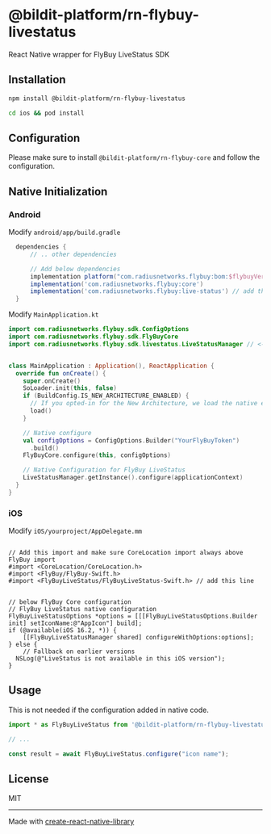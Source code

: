# @bildit-platform/rn-flybuy-livestatus

React Native wrapper for FlyBuy LiveStatus SDK

## Installation

```sh
npm install @bildit-platform/rn-flybuy-livestatus

cd ios && pod install
```

## Configuration

Please make sure to install `@bildit-platform/rn-flybuy-core` and follow the configuration.


## Native Initialization

### Android

Modify `android/app/build.gradle`

```gradle
  dependencies {
      // .. other dependencies

      // Add below dependencies
      implementation platform("com.radiusnetworks.flybuy:bom:$flybuyVersion")
      implementation('com.radiusnetworks.flybuy:core')
      implementation('com.radiusnetworks.flybuy:live-status') // add this line
  }
```

Modify `MainApplication.kt`

```kotlin
import com.radiusnetworks.flybuy.sdk.ConfigOptions
import com.radiusnetworks.flybuy.sdk.FlyBuyCore
import com.radiusnetworks.flybuy.sdk.livestatus.LiveStatusManager // <-- add this import


class MainApplication : Application(), ReactApplication {
  override fun onCreate() {
    super.onCreate()
    SoLoader.init(this, false)
    if (BuildConfig.IS_NEW_ARCHITECTURE_ENABLED) {
      // If you opted-in for the New Architecture, we load the native entry point for this app.
      load()
    }

    // Native configure
    val configOptions = ConfigOptions.Builder("YourFlyBuyToken")
      .build()
    FlyBuyCore.configure(this, configOptions)

    // Native Configuration for FlyBuy LiveStatus
    LiveStatusManager.getInstance().configure(applicationContext)
  }
}
```


### iOS


Modify `iOS/yourproject/AppDelegate.mm`

```objc

// Add this import and make sure CoreLocation import always above FlyBuy import
#import <CoreLocation/CoreLocation.h>
#import <FlyBuy/FlyBuy-Swift.h>
#import <FlyBuyLiveStatus/FlyBuyLiveStatus-Swift.h> // add this line

```

```objc

// below FlyBuy Core configuration
// FlyBuy LiveStatus native configuration
FlyBuyLiveStatusOptions *options = [[[FlyBuyLiveStatusOptions.Builder init] setIconName:@"AppIcon"] build];
if (@available(iOS 16.2, *)) {
    [[FlyBuyLiveStatusManager shared] configureWithOptions:options];
} else {
    // Fallback on earlier versions
  NSLog(@"LiveStatus is not available in this iOS version");
}
```

## Usage

This is not needed if the configuration added in native code.

```js
import * as FlyBuyLiveStatus from '@bildit-platform/rn-flybuy-livestatus';

// ...

const result = await FlyBuyLiveStatus.configure("icon name");
```

## License

MIT

---

Made with [create-react-native-library](https://github.com/callstack/react-native-builder-bob)


